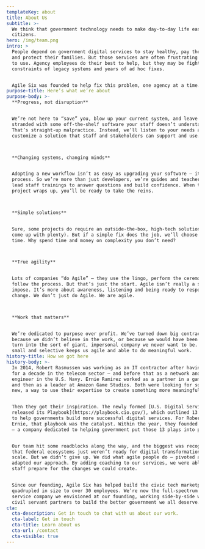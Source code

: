 ```yaml
---
templateKey: about
title: About Us
subtitle: >-
  We think that government technology needs to make day-to-day life easier for
  citizens.
hero: /img/team.png
intro: >
  People depend on government digital services to stay healthy, pay the rent,
  and protect their families. But those services are often frustrating and hard
  to use. Agency employees do their best to help, but they may be fighting the
  constraints of legacy systems and years of ad hoc fixes. 


  Agile Six was founded to help fix this problem, one agency at a time. 
purpose-title: Here’s what we’re about
purpose-body: >-
  **Progress, not disruption**


  We’re not here to “save” you, blow up your current system, and leave you
  stranded with some off-the-shelf software your staff doesn’t understand.
  That’s straight-up malpractice. Instead, we’ll listen to your needs and
  customize a solution that staff and stakeholders can support and use.



  **Changing systems, changing minds**


  Adopting a new workflow isn’t as easy as upgrading your software — it’s a
  process. So we’re more than just developers, we’re guides and teachers. We
  lead staff trainings to answer questions and build confidence. When the
  project wraps up, you’ll be ready to take the reins.



  **Simple solutions**


  Sure, some projects do require an outside-the-box, high-tech solution (we’ve
  come up with plenty). But if a simple fix does the job, we’ll choose it every
  time. Why spend time and money on complexity you don’t need?



  **True agility**


  Lots of companies “do Agile” — they use the lingo, perform the ceremonies,
  follow the process. But that’s just the start. Agile isn’t really a system you
  impose. It’s more about awareness, listening and being ready to respond to
  change. We don’t just do Agile. We are agile. 



  **Work that matters**


  We’re dedicated to purpose over profit. We’ve turned down big contracts
  because we didn’t believe in the work, or because we would have been forced to
  turn into the sort of giant, impersonal company we never want to be. Staying
  small and selective keeps us agile and able to do meaningful work.
history-title: How we got here
history-body: >-
  In 2014, Robert Rasmussen was working as an IT contractor after having worked
  for a decade in the telecom sector — and before that as a network and systems
  engineer in the U.S. Navy. Ernie Ramirez worked as a partner in a game studio
  and then as a leader at Amazon Game Studios. Both were looking for something
  new, a way to use their expertise to create something more meaningful.


  Then they got their inspiration. The newly formed [U.S. Digital Service
  released its Playbook](https://playbook.cio.gov/), which outlined 13 key plays
  to help governments build more successful digital services. For Robert and
  Ernie, that playbook was the catalyst. Within the year, they founded Agile Six
  — a company dedicated to helping government put those 13 plays into practice.


  Our team hit some roadblocks along the way, and the biggest was recognizing
  that federal ecosystems just weren’t ready for digital transformation at
  scale. But we didn’t give up. We did what agile people do — pivoted and
  adapted our approach. By adding coaching to our services, we were able to help
  staff prepare for the changes we could create.


  Since our founding, Agile Six has helped build the civic tech marketplace and
  quadrupled in size to over 30 employees. We’re now the full-spectrum digital
  service company we envisioned at our founding, working side-by-side with our
  civil servant partners to build the better government we all deserve.
cta:
  cta-description: Get in touch to chat with us about our work.
  cta-label: Get in touch
  cta-title: Learn about us
  cta-url: /contact
  cta-visible: true
---
```


